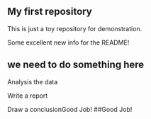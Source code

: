 ## My first repository
This is just a toy repository for demonstration.

Some excellent new info for the README!


## we need to do something here

Analysis the data

Write a report

Draw a conclusionGood Job!
##Good Job!
